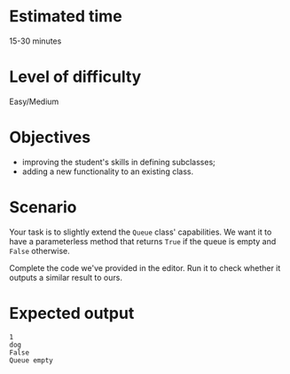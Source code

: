 # Estimated time

15-30 minutes

# Level of difficulty

Easy/Medium

# Objectives

- improving the student's skills in defining subclasses;
- adding a new functionality to an existing class.

# Scenario

Your task is to slightly extend the `Queue` class' capabilities. We want it to have a parameterless method that returns `True` if the queue is empty and `False` otherwise.

Complete the code we've provided in the editor. Run it to check whether it outputs a similar result to ours.

# Expected output

```
1
dog
False
Queue empty
```